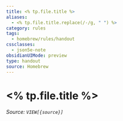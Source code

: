 ```yaml
---
title: <% tp.file.title %>
aliases:
  - <% tp.file.title.replace(/-/g, " ") %>
category: rules
tags:
  - homebrew/rules/handout
cssclasses:
  - json5e-note
obsidianUIMode: preview
type: handout
source: Homebrew
---
```

# <% tp.file.title %>


*Source: `VIEW[{source}]`*